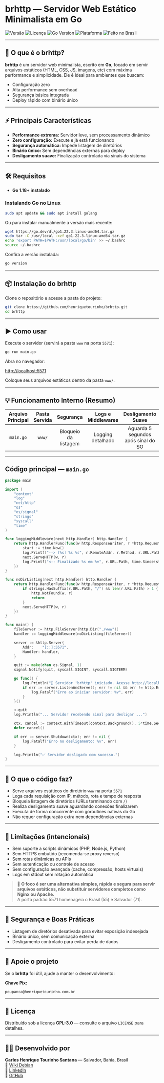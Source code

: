 
# brhttp — Servidor Web Estático Minimalista em Go

<p align="left">
  <img src="https://img.shields.io/badge/vers%C3%A3o-v1.0-blue.svg" alt="Versão" />
  <img src="https://img.shields.io/badge/licen%C3%A7a-GPL3-blue.svg" alt="Licença" />
  <img src="https://img.shields.io/badge/Go-1.18%2B-cyan.svg" alt="Go Version" />
  <img src="https://img.shields.io/badge/plataforma-Linux-blue.svg" alt="Plataforma" />
  <img src="https://img.shields.io/badge/feito_no-Brasil-blue.svg" alt="Feito no Brasil" />
</p>

---

## 🚀 O que é o brhttp?

**brhttp** é um servidor web minimalista, escrito em **Go**, focado em servir arquivos estáticos (HTML, CSS, JS, imagens, etc) com máxima performance e simplicidade. Ele é ideal para ambientes que buscam:

- Configuração zero
- Alta performance sem overhead
- Segurança básica integrada
- Deploy rápido com binário único

---

## ⚡ Principais Características

- **Performance extrema:** Servidor leve, sem processamento dinâmico
- **Zero configuração:** Execute e já está funcionando
- **Segurança automática:** Impede listagem de diretórios
- **Binário único:** Sem dependências externas para deploy
- **Desligamento suave:** Finalização controlada via sinais do sistema

---

## 🛠️ Requisitos

- **Go 1.18+ instalado**

### Instalando Go no Linux

```bash
sudo apt update && sudo apt install golang
```

Ou para instalar manualmente a versão mais recente:

```bash
wget https://go.dev/dl/go1.22.3.linux-amd64.tar.gz
sudo tar -C /usr/local -xzf go1.22.3.linux-amd64.tar.gz
echo 'export PATH=$PATH:/usr/local/go/bin' >> ~/.bashrc
source ~/.bashrc
```

Confira a versão instalada:

```bash
go version
```

---

## 📦 Instalação do brhttp

Clone o repositório e acesse a pasta do projeto:

```bash
git clone https://github.com/henriquetourinho/brhttp.git
cd brhttp
```

---

## ▶️ Como usar

Execute o servidor (servirá a pasta `www` na porta `5571`):

```bash
go run main.go
```

Abra no navegador:

[http://localhost:5571](http://localhost:5571)

Coloque seus arquivos estáticos dentro da pasta `www/`.

---

## 💡 Funcionamento Interno (Resumo)

| Arquivo Principal | Pasta Servida | Segurança                | Logs e Middlewares      | Desligamento Suave                    |
|:-----------------:|:-------------:|:------------------------:|:-----------------------:|:------------------------------------:|
| `main.go`         | `www/`        | Bloqueio da listagem     | Logging detalhado       | Aguarda 5 segundos após sinal do SO  |

---

## Código principal — `main.go`

```go
package main

import (
	"context"
	"log"
	"net/http"
	"os"
	"os/signal"
	"strings"
	"syscall"
	"time"
)

func loggingMiddleware(next http.Handler) http.Handler {
	return http.HandlerFunc(func(w http.ResponseWriter, r *http.Request) {
		start := time.Now()
		log.Printf("--> [%s] %s %s", r.RemoteAddr, r.Method, r.URL.Path)
		next.ServeHTTP(w, r)
		log.Printf("<-- Finalizado %s em %v", r.URL.Path, time.Since(start))
	})
}

func noDirListing(next http.Handler) http.Handler {
	return http.HandlerFunc(func(w http.ResponseWriter, r *http.Request) {
		if strings.HasSuffix(r.URL.Path, "/") && len(r.URL.Path) > 1 {
			http.NotFound(w, r)
			return
		}
		next.ServeHTTP(w, r)
	})
}

func main() {
	fileServer := http.FileServer(http.Dir("./www"))
	handler := loggingMiddleware(noDirListing(fileServer))

	server := &http.Server{
		Addr:    "[::]:5571",
		Handler: handler,
	}

	quit := make(chan os.Signal, 1)
	signal.Notify(quit, syscall.SIGINT, syscall.SIGTERM)

	go func() {
		log.Println("🚀 Servidor 'brhttp' iniciado. Acesse http://localhost:5571")
		if err := server.ListenAndServe(); err != nil && err != http.ErrServerClosed {
			log.Fatalf("Erro ao iniciar servidor: %v", err)
		}
	}()

	<-quit
	log.Println("... Servidor recebendo sinal para desligar ...")

	ctx, cancel := context.WithTimeout(context.Background(), 5*time.Second)
	defer cancel()

	if err := server.Shutdown(ctx); err != nil {
		log.Fatalf("Erro no desligamento: %v", err)
	}

	log.Println("✅ Servidor desligado com sucesso.")
}
```

---

## 🧠 O que o código faz?

- Serve arquivos estáticos do diretório `www` na porta `5571`
- Loga cada requisição com IP, método, rota e tempo de resposta
- Bloqueia listagem de diretórios (URLs terminando com `/`)
- Realiza desligamento suave aguardando conexões finalizarem
- Executa de forma concorrente com goroutines nativas do Go
- Não requer configuração extra nem dependências externas

---

## 🚫 Limitações (intencionais)

- Sem suporte a scripts dinâmicos (PHP, Node.js, Python)
- Sem HTTPS embutido (recomenda-se proxy reverso)
- Sem rotas dinâmicas ou APIs
- Sem autenticação ou controle de acesso
- Sem configuração avançada (cache, compressão, hosts virtuais)
- Logs em stdout sem rotação automática

> 🎯 **O foco é ser uma alternativa simples, rápida e segura para servir arquivos estáticos, não substituir servidores completos como Nginx ou Apache.**  
> A porta padrão 5571 homenageia o Brasil (55) e Salvador (71).

---

## 🔐 Segurança e Boas Práticas

- Listagem de diretórios desativada para evitar exposição indesejada
- Binário único, sem comunicação externa
- Desligamento controlado para evitar perda de dados

---

## 🤝 Apoie o projeto

Se o **brhttp** foi útil, ajude a manter o desenvolvimento:

**Chave Pix:**  
```
poupanca@henriquetourinho.com.br
```

---

## 📄 Licença

Distribuído sob a licença **GPL-3.0** — consulte o arquivo `LICENSE` para detalhes.

---

## 🙋‍♂️ Desenvolvido por

**Carlos Henrique Tourinho Santana** — Salvador, Bahia, Brasil  
🔗 [Wiki Debian](https://wiki.debian.org/henriquetourinho)  
🔗 [LinkedIn](https://br.linkedin.com/in/carloshenriquetourinhosantana)  
🔗 [GitHub](https://github.com/henriquetourinho)
